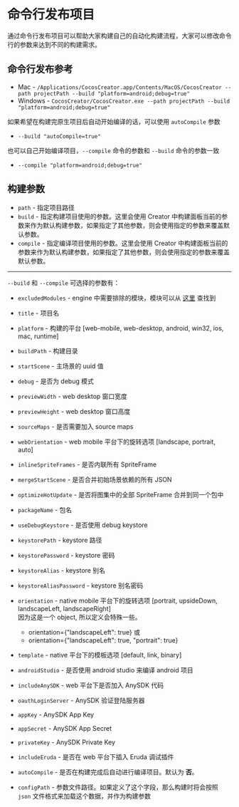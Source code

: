 # 命令行发布项目

通过命令行发布项目可以帮助大家构建自己的自动化构建流程，大家可以修改命令行的参数来达到不同的构建需求。

## 命令行发布参考
 - Mac - `/Applications/CocosCreator.app/Contents/MacOS/CocosCreator --path projectPath --build "platform=android;debug=true"`
 - Windows - `CocosCreator/CocosCreator.exe --path projectPath --build "platform=android;debug=true"`

如果希望在构建完原生项目后自动开始编译的话，可以使用 `autoCompile` 参数   
 - `--build "autoCompile=true"`

也可以自己开始编译项目，`--compile` 命令的参数和 `--build` 命令的参数一致   
 - `--compile "platform=android;debug=true"`

## 构建参数 
 - `path` - 指定项目路径
 - `build` - 指定构建项目使用的参数。这里会使用 Creator 中构建面板当前的参数来作为默认构建参数，如果指定了其他参数，则会使用指定的参数来覆盖默认参数。
 - `compile` - 指定编译项目使用的参数。这里会使用 Creator 中构建面板当前的参数来作为默认构建参数，如果指定了其他参数，则会使用指定的参数来覆盖默认参数。

---

 `--build` 和 `--compile` 可选择的参数有：

 - `excludedModules` - engine 中需要排除的模块，模块可以从 [这里](https://github.com/cocos-creator/engine/blob/master/modules.json) 查找到
 - `title` - 项目名
 - `platform` - 构建的平台 [web-mobile, web-desktop, android, win32, ios, mac, runtime]
 - `buildPath` - 构建目录
 - `startScene` - 主场景的 uuid 值
 - `debug` - 是否为 debug 模式
 - `previewWidth` - web desktop 窗口宽度
 - `previewHeight` - web desktop 窗口高度
 - `sourceMaps` - 是否需要加入 source maps
 - `webOrientation` - web mobile 平台下的旋转选项 [landscape, portrait, auto]
 
 - `inlineSpriteFrames` - 是否内联所有 SpriteFrame
 - `mergeStartScene` - 是否合并初始场景依赖的所有 JSON
 - `optimizeHotUpdate` - 是否将图集中的全部 SpriteFrame 合并到同一个包中

 - `packageName` - 包名
 - `useDebugKeystore` - 是否使用 debug keystore
 - `keystorePath` - keystore 路径
 - `keystorePassword` - keystore 密码
 - `keystoreAlias` - keystore 别名
 - `keystoreAliasPassword` - keystore 别名密码
 - `orientation` - native mobile 平台下的旋转选项 [portrait, upsideDown, landscapeLeft, landscapeRight]   
   因为这是一个 object, 所以定义会特殊一些。   
   - orientation={"landscapeLeft": true} 或   
   - orientation={"landscapeLeft": true, "portrait": true}
 - `template` - native 平台下的模板选项 [default, link, binary]
 - `androidStudio` - 是否使用 android studio 来编译 android 项目
 
 - `includeAnySDK` - web 平台下是否加入 AnySDK 代码
 - `oauthLoginServer` - AnySDK 验证登陆服务器
 - `appKey` - AnySDK App Key
 - `appSecret` - AnySDK App Secret
 - `privateKey` - AnySDK Private Key

 - `includeEruda` - 是否在 web 平台下插入 Eruda 调试插件

 - `autoCompile` - 是否在构建完成后自动进行编译项目。默认为 **否**。

 - `configPath` - 参数文件路径。如果定义了这个字段，那么构建时将会按照 `json` 文件格式来加载这个数据，并作为构建参数




